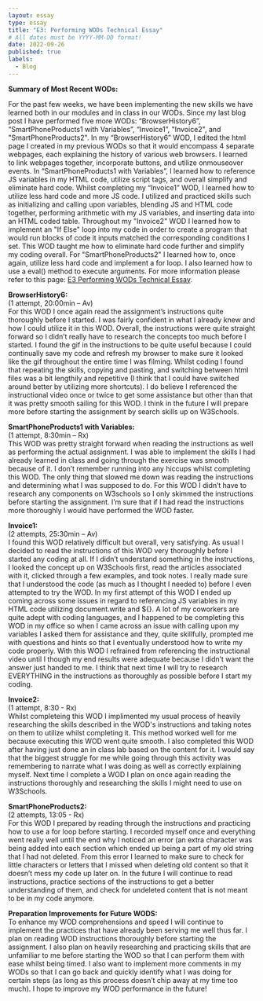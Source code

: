 ```yaml
---
layout: essay
type: essay
title: "E3: Performing WODs Technical Essay"
# All dates must be YYYY-MM-DD format!
date: 2022-09-26
published: true
labels:
  - Blog
---
```


<b>Summary of Most Recent WODs:</b>

For the past few weeks, we have been implementing the new skills we have learned both in our modules and in class in our WODs. Since my last blog post I have performed five more WODs: “BrowserHistory6”, “SmartPhoneProducts1 with Variables”, “Invoice1”, "Invoice2", and "SmartPhoneProducts2". In my “BrowserHistory6” WOD, I edited the html page I created in my previous WODs so that it would encompass 4 separate webpages, each explaining the history of various web browsers. I learned to link webpages together, incorporate buttons, and utilize onmouseover events. In “SmartPhoneProducts1 with Variables”, I learned how to reference JS variables in my HTML code, utilize script tags, and overall simplify and eliminate hard code. Whilst completing my “Invoice1” WOD, I learned how to utilize less hard code and more JS code. I utilized and practiced skills such as initializing and calling upon variables, blending JS and HTML code together, performing arithmetic with my JS variables, and inserting data into an HTML coded table. Throughout my "Invoice2" WOD I learned how to implement an "If Else" loop into my code in order to create a program that would run blocks of code it inputs matched the corresponding conditions I set. This WOD taught me how to eliminate hard code further and simplify my coding overall. For "SmartPhoneProducts2" I learned how to, once again, utilize less hard code and implement a for loop. I also learned how to use a eval() method to execute arguments. For more information please refer to this page: <a href="https://dport96.github.io/ITM352/morea/060.expressions-operators/experience-preparing-for-WOD.html">E3 Performing WODs Technical Essay</a>.

<b>BrowserHistory6:</b>
  <br>
(1 attempt, 20:00min – Av)
  <br>
For this WOD I once again read the assignment’s instructions quite thoroughly before I started. I was fairly confident in what I already knew and how I could utilize it in this WOD. Overall, the instructions were quite straight forward so I didn’t really have to research the concepts too much before I started. I found the gif in the instructions to be quite useful because I could continually save my code and refresh my browser to make sure it looked like the gif throughout the entire time I was filming. Whilst coding I found that repeating the skills, copying and pasting, and switching between html files was a bit lengthily and repetitive (I think that I could have switched around better by utilizing more shortcuts). I do believe I referenced the instructional video once or twice to get some assistance but other than that it was pretty smooth sailing for this WOD. I think in the future I will prepare more before starting the assignment by search skills up on W3Schools. 

<b>SmartPhoneProducts1 with Variables:</b>
  <br>
(1 attempt, 8:30min – Rx)
  <br>
This WOD was pretty straight forward when reading the instructions as well as performing the actual assignment. I was able to implement the skills I had already learned in class and going through the exercise was smooth because of it. I don’t remember running into any hiccups whilst completing this WOD. The only thing that slowed me down was reading the instructions and determining what I was supposed to do. For this WOD I didn’t have to research any components on W3schools so I only skimmed the instructions before starting the assignment. I’m sure that if I had read the instructions more thoroughly I would have performed the WOD faster. 

<b>Invoice1:</b>
  <br>
(2 attempts, 25:30min – Av)
  <br>
I found this WOD relatively difficult but overall, very satisfying. As usual I decided to read the instructions of this WOD very thoroughly before I started any coding at all. If I didn’t understand something in the instructions, I looked the concept up on W3Schools first, read the articles associated with it, clicked through a few examples, and took notes. I really made sure that I understood the code (as much as I thought I needed to) before I even attempted to try the WOD. In my first attempt of this WOD I ended up coming across some issues in regard to referencing JS variables in my HTML code utilizing document.write and ${}. A lot of my coworkers are quite adept with coding languages, and I happened to be completing this WOD in my office so when I came across an issue with calling upon my variables I asked them for assistance and they, quite skillfully, prompted me with questions and hints so that I eventually understood how to write my code properly. With this WOD I refrained from referencing the instructional video until I though my end results were adequate because I didn’t want the answer just handed to me. I think that next time I will try to research EVERYTHING in the instructions as thoroughly as possible before I start my coding. 
  
  <b>Invoice2:</b>
  <br>
  (1 attempt, 8:30 - Rx)
  <br>
Whilst completeing this WOD I implimented my usual process of heavily researching the skills described in the WOD's instructions and taking notes on them to utilize whilst completing it. This method worked well for me because executing this WOD went quite smooth. I also completed this WOD after having just done an in class lab based on the content for it. I would say that the biggest struggle for me while going through this activity was remembering to narrate what I was doing as well as correctly explaining myself. Next time I complete a WOD I plan on once again reading the instructions thoroughly and researching the skills I might need to use on W3Schools. 
  
  <b>SmartPhoneProducts2:</b>
  <br>
  (2 attempts, 13:05 - Rx)
  <br>
For this WOD I prepared by reading through the instructions and practicing how to use a for loop before starting. I recorded myself once and everything went really well until the end why I noticed an error (an extra character was being added into each section which ended up being a part of my old string that I had not deleted. From this error I learned to make sure to check for little characters or letters that I missed when deleting old content so that it doesn’t mess my code up later on. In the future I will continue to read instructions, practice sections of the instructions to get a better understanding of them, and check for undeleted content that is not meant to be in my code anymore. 

<b>Preparation Improvements for Future WODS:</b>
  <br>
To enhance my WOD comprehensions and speed I will continue to implement the practices that have already been serving me well thus far. I plan on reading WOD instructions thoroughly before starting the assignment. I also plan on heavily researching and practicing skills that are unfamiliar to me before starting the WOD so that I can perform them with ease whilst being timed. I also want to implement more comments in my WODs so that I can go back and quickly identify what I was doing for certain steps (as long as this process doesn’t chip away at my time too much). I hope to improve my WOD performance in the future!
  
